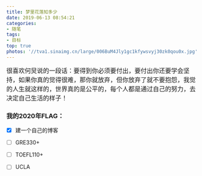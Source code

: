 ```yaml
---
title: 梦里花落知多少
date: 2019-06-13 08:54:21
categories: 
- 随笔
tags:
- 目标
top: true
photos: '//tva1.sinaimg.cn/large/006BuM4Jly1gc1kfywsvyj30zk0qou0x.jpg'
---
```


 <font size = 3 face="楷体">很喜欢何炅说的一段话：要得到你必须要付出，要付出你还要学会坚持，如果你真的觉得很难，那你就放弃，但你放弃了就不要抱怨，我觉的人生就这样的，世界真的是公平的，每个人都是通过自己的努力，去决定自己生活的样子！</font>


### 我的2020年FLAG：
- [x]   建一个自己的博客
- [ ]   GRE330+
- [ ]   TOEFL110+
- [ ]   UCLA

